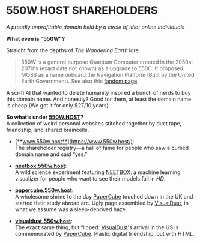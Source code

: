 # 550W.HOST SHAREHOLDERS  
*A proudly unprofitable domain held by a circle of idiot online individuals*

**What even is "550W"?**  

Straight from the depths of *The Wandering Earth* lore:  

> 550W is a general purpose Quantum Computer created in the 2050s-2070's (exact date not known) as a upgrade to 550C. It proposed MOSS as a name onboard the Navigation Platform (Built by the United Earth Government). See also this [fandom page](https://the-wandering-earth.fandom.com/wiki/550W_(MOSS))

A sci-fi AI that wanted to delete humanity inspired a bunch of nerds to buy this domain name. And honestly? Good for them, at least the domain name is cheap (We got it for only $27/10 years)

**So what’s under [550W.HOST](https://550w.host/)?**  
A collection of weird personal websites stitched together by duct tape, friendship, and shared braincells.

- [**www.550w.host**](https://www.550w.host/):  
  The shareholder registry—a hall of fame for people who saw a cursed domain name and said “yes.”

- [**neetbox.550w.host**](https://neetbox.550w.host/):  
  A wild science experiment featuring [NEETBOX](https://github.com/visualDust/neetbox): a machine learning visualizer for people who want to see their models fail in *HD*.

- [**papercube.550w.host**](https://papercube.550w.host/):  
  A wholesome shrine to the day [PaperCube](https://github.com/PaperCube) touched down in the UK and started their study abroad arc. Ugly page assembled by [VisualDust](https://github.com/VisualDust), in what we assume was a sleep-deprived haze.

- [**visualdust.550w.host**](https://visualdust.550w.host/):  
  The exact same thing, but flipped: [VisualDust](https://github.com/VisualDust)'s arrival in the US is commemorated by [PaperCube](https://github.com/PaperCube). Plastic digital friendship, but with HTML.
